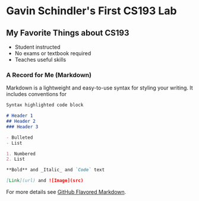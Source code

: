 # Gavin Schindler's First CS193 Lab

## My Favorite Things about CS193
- Student instructed
- No exams or textbook required
- Teaches useful skills


### A Record for Me (Markdown)

Markdown is a lightweight and easy-to-use syntax for styling your writing. It includes conventions for

```markdown
Syntax highlighted code block

# Header 1
## Header 2
### Header 3

- Bulleted
- List

1. Numbered
2. List

**Bold** and _Italic_ and `Code` text

[Link](url) and ![Image](src)
```

For more details see [GitHub Flavored Markdown](https://guides.github.com/features/mastering-markdown/).

